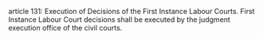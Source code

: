 article 131: Execution of Decisions of the First Instance Labour Courts.
First Instance Labour Court decisions shall be executed by the judgment execution office of the civil courts.
<ul>
</ul>